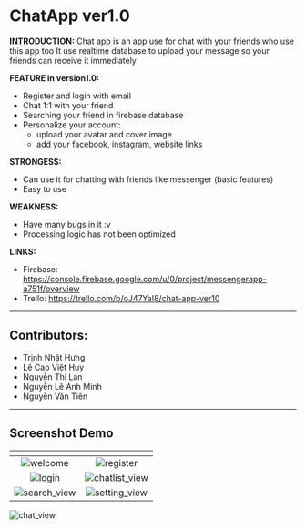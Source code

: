 # ChatApp ver1.0

**INTRODUCTION:**
Chat app is an app use for chat with your friends who use this app too
It use realtime database to upload your message so your friends can receive it immediately

**FEATURE in version1.0:**
- Register and login with email
- Chat 1:1 with your friend
- Searching your friend in firebase database
- Personalize your account: 
	+ upload your avatar and cover image
	+ add your facebook, instagram, website links

**STRONGESS:**
- Can use it for chatting with friends like messenger (basic features)
- Easy to use

**WEAKNESS:**
- Have many bugs in it :v
- Processing logic has not been optimized

**LINKS:**
- Firebase: https://console.firebase.google.com/u/0/project/messengerapp-a751f/overview
- Trello: https://trello.com/b/oJ47YaI8/chat-app-ver10

---
## Contributors:
- Trịnh Nhật Hưng
- Lê Cao Việt Huy
- Nguyễn Thị Lan
- Nguyễn Lê Anh Minh
- Nguyễn Văn Tiên

---
## Screenshot Demo
| <!-- -->    | <!-- -->    |
:-------------------------:|:-------------------------:
![welcome](https://user-images.githubusercontent.com/55141560/100496227-fd4c1d00-3184-11eb-8901-079dfdb3ee67.jpg)  |  ![register](https://user-images.githubusercontent.com/55141560/100496224-f9b89600-3184-11eb-8696-c2f2f7aa02f1.jpg)
![login](https://user-images.githubusercontent.com/55141560/100496222-f8876900-3184-11eb-9904-df164c38a70e.jpg)  |  ![chatlist_view](https://user-images.githubusercontent.com/55141560/100496220-f7eed280-3184-11eb-9d70-c35341ef8e82.jpg)
![search_view](https://user-images.githubusercontent.com/55141560/100496225-fb825980-3184-11eb-8221-8272ffa3d6ef.jpg)  |  ![setting_view](https://user-images.githubusercontent.com/55141560/100496226-fc1af000-3184-11eb-8b55-da27e24c480c.jpg)
![chat_view](https://user-images.githubusercontent.com/55141560/100496218-f6250f00-3184-11eb-9967-2c81a630fb5e.jpg)
